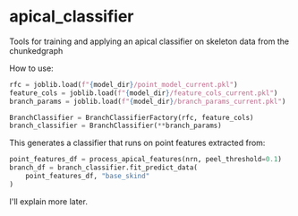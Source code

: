 # apical_classifier
Tools for training and applying an apical classifier on skeleton data from the chunkedgraph

How to use:
```python
rfc = joblib.load(f"{model_dir}/point_model_current.pkl")
feature_cols = joblib.load(f"{model_dir}/feature_cols_current.pkl")
branch_params = joblib.load(f"{model_dir}/branch_params_current.pkl")

BranchClassifier = BranchClassifierFactory(rfc, feature_cols)
branch_classifier = BranchClassifier(**branch_params)
```

This generates a classifier that runs on point features extracted from:

```python
point_features_df = process_apical_features(nrn, peel_threshold=0.1)
branch_df = branch_classifier.fit_predict_data(
    point_features_df, "base_skind"
)
```

I'll explain more later.
